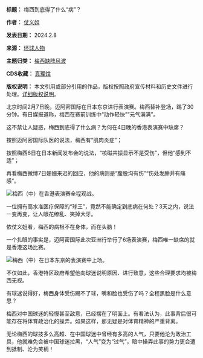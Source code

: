 

**标题：** 梅西到底得了什么“病”？  

**作者：** [仗义姐](https://chinadigitaltimes.net/space/环球人物)  

**发表日期：** 2024.2.8  

**来源：** [环球人物](https://web.archive.org/web/https://news.ifeng.com/c/8X0Oi5BzerK)  

**主题归类：** [梅西缺阵风波](https://chinadigitaltimes.net/space/梅西缺阵风波)  

**CDS收藏：** [真理馆](https://chinadigitaltimes.net/space/%E7%9C%9F%E7%90%86%E9%A6%86)  

**版权说明：** 本文引用或部分引用的作品，版权按照政府宣传材料和历史文件进行处理。[详细版权说明](https://chinadigitaltimes.net/chinese/copyright)。


北京时间2月7日晚，迈阿密国际在日本东京进行表演赛。梅西替补登场，踢了30分钟。有日媒报道称，梅西在赛前训练中“动作轻快”“元气满满”。


这不禁让人疑惑，梅西到底得了什么病？为何在4日晚的香港表演赛中缺席？


按照迈阿密国际队医的说法，梅西有“肌肉炎症”；


按照梅西6日在日本新闻发布会的说法，“核磁共振显示不是受伤”，但他“感到不适”；


再看梅西微博7日姗姗来迟的回应，他的病则是“腹股沟有伤”“伤处发肿并有痛感”。


![](https://chinadigitaltimes.net/chinese/files/2024/02/1.jpeg)梅西（中）在香港表演赛全程观战。


一位拥有高水准医疗保障的“球王”，竟然不能确定到底病在何处？3天之内，说法一变再变，让人眼花缭乱、笑掉大牙。


依仗义姐看，梅西的病根不在身体，而在头脑！


一个扎眼的事实是，迈阿密国际此次亚洲行举行了6场表演赛，梅西唯一缺席的就是香港这场比赛。


![](https://chinadigitaltimes.net/chinese/files/2024/02/2.jpeg)梅西（中）在日本东京的表演赛中上场。


不仅如此，香港特区政府希望他向球迷说明原因、进行致意，这些合理要求均被梅西无视。


有球迷说得好，梅西身体受伤踢不了球，嘴和脸也受伤了吗？全程黑脸是什么意思？


梅西对中国球迷的轻慢甚至敌意，已经摆在了明面上。有看法认为，此事背后很可能存在将体育政治化的操弄。如果这样，那无疑是对体育精神的严重背离。


无论梅西的球技多么高超、在中国球迷中曾经有多高的人气，只要他沦为政治工具，他就难免会被中国球迷拉黑，“人气”变为“过气”，暗中操弄此事的势力更会遭到抵制、沦为笑柄！

